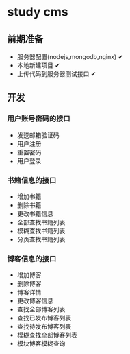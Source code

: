 # study cms
## 前期准备
- 服务器配置(nodejs,mongodb,nginx)  ✔
- 本地新建项目  ✔
- 上传代码到服务器测试接口 ✔

## 开发
### 用户账号密码的接口
- 发送邮箱验证码
- 用户注册
- 重置密码
- 用户登录
### 书籍信息的接口
- 增加书籍
- 删除书籍
- 更改书籍信息
- 全部查找书籍列表
- 模糊查找书籍列表
- 分页查找书籍列表
### 博客信息的接口
- 增加博客
- 删除博客
- 博客详情
- 更改博客信息
- 查找全部博客列表
- 查找已发布博客列表
- 查找待发布博客列表
- 模糊查找全部博客列表
- 模块博客模糊查询
